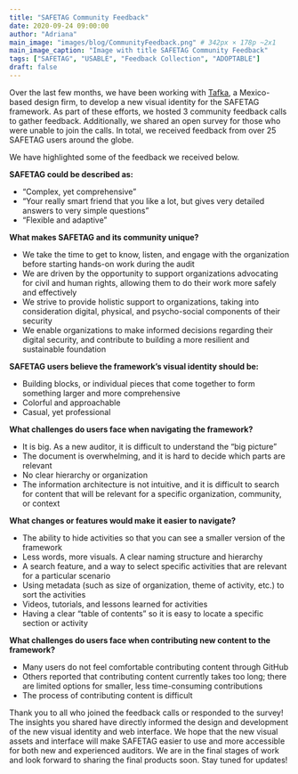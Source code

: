 ```yaml
---
title: "SAFETAG Community Feedback"
date: 2020-09-24 09:00:00
author: "Adriana"
main_image: "images/blog/CommunityFeedback.png" # 342px × 178p ~2x1
main_image_caption: "Image with title SAFETAG Community Feedback"
tags: ["SAFETAG", "USABLE", "Feedback Collection", "ADOPTABLE"]
draft: false
---
```


Over the last few months, we have been working with [Tafka](https://www.tafka.mx), a Mexico-based design firm, to develop a new visual identity for the SAFETAG framework. As part of these efforts, we hosted 3 community feedback calls to gather feedback. Additionally, we shared an open survey for those who were unable to join the calls. In total, we received feedback from over 25 SAFETAG users around the globe.

We have highlighted some of the feedback we received below.

**SAFETAG could be described as:**
- “Complex, yet comprehensive”
- “Your really smart friend that you like a lot, but gives very detailed answers to very simple questions”
- “Flexible and adaptive”

**What makes SAFETAG and its community unique?**
- We take the time to get to know, listen, and engage with the organization before starting hands-on work during the audit
- We are driven by the opportunity to support organizations advocating for civil and human rights, allowing them to do their work more safely and effectively
- We strive to provide holistic support to organizations, taking into consideration digital, physical, and psycho-social components of their security
- We enable organizations to make informed decisions regarding their digital security, and contribute to building a more resilient and sustainable foundation

**SAFETAG users believe the framework’s visual identity should be:**
- Building blocks, or individual pieces that come together to form something larger and more comprehensive
- Colorful and approachable
- Casual, yet professional

**What challenges do users face when navigating the framework?**
- It is big. As a new auditor, it is difficult to understand the “big picture”
- The document is overwhelming, and it is hard to decide which parts are relevant
- No clear hierarchy or organization
- The information architecture is not intuitive, and it is difficult to search for content that will be relevant for a specific organization, community, or context

**What changes or features would make it easier to navigate?**
- The ability to hide activities so that you can see a smaller version of the framework
- Less words, more visuals. A clear naming structure and hierarchy
- A search feature, and a way to select specific activities that are relevant for a particular scenario
- Using metadata (such as size of organization, theme of activity, etc.) to sort the activities
- Videos, tutorials, and lessons learned for activities
- Having a clear “table of contents” so it is easy to locate a specific section or activity

**What challenges do users face when contributing new content to the framework?**
- Many users do not feel comfortable contributing content through GitHub
- Others reported that contributing content currently takes too long; there are limited options for smaller, less time-consuming contributions
- The process of contributing content is difficult

Thank you to all who joined the feedback calls or responded to the survey! The insights you shared have directly informed the design and development of the new visual identity and web interface. We hope that the new visual assets and interface will make SAFETAG easier to use and more accessible for both new and experienced auditors. We are in the final stages of work and look forward to sharing the final products soon. Stay tuned for updates!
